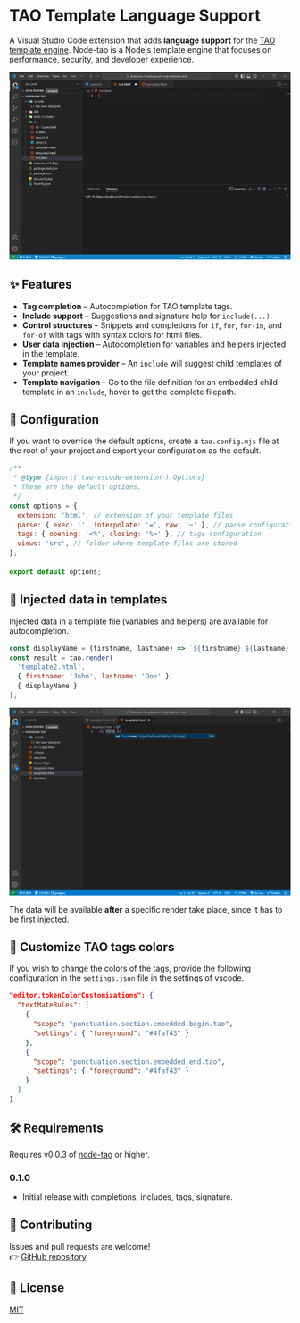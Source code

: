 # TAO Template Language Support

A Visual Studio Code extension that adds **language support** for the [TAO template engine](https://github.com/GreenFlag31/node-tao). Node-tao is a Nodejs template engine that focuses on performance, security, and developer experience.

![Presentation](https://raw.githubusercontent.com/GreenFlag31/tao-vscode-extension/main/assets/presentation.gif)

## ✨ Features

- **Tag completion** – Autocompletion for TAO template tags.
- **Include support** – Suggestions and signature help for `include(...)`.
- **Control structures** – Snippets and completions for `if`, `for`, `for-in`, and `for-of` with tags with syntax colors for html files.
- **User data injection** – Autocompletion for variables and helpers injected in the template.
- **Template names provider** – An `include` will suggest child templates of your project.
- **Template navigation** – Go to the file definition for an embedded child template in an `include`, hover to get the complete filepath.

## 📂 Configuration

If you want to override the default options, create a `tao.config.mjs` file at the root of your project and export your configuration as the default.

```javascript
/**
 * @type {import('tao-vscode-extension').Options}
 * These are the default options.
 */
const options = {
  extension: 'html', // extension of your template files
  parse: { exec: '', interpolate: '=', raw: '~' }, // parse configuration
  tags: { opening: '<%', closing: '%>' }, // tags configuration
  views: 'src', // folder where template files are stored
};

export default options;
```

## 🚀 Injected data in templates

Injected data in a template file (variables and helpers) are available for autocompletion.

```javascript
const displayName = (firstname, lastname) => `${firstname} ${lastname}`;
const result = tao.render(
  'template2.html',
  { firstname: 'John', lastname: 'Doe' },
  { displayName }
);
```

![Variable](https://raw.githubusercontent.com/GreenFlag31/tao-vscode-extension/main/assets/variable.png)

The data will be available **after** a specific render take place, since it has to be first injected.

## 🎨 Customize TAO tags colors

If you wish to change the colors of the tags, provide the following configuration in the `settings.json` file in the settings of vscode.

```json
"editor.tokenColorCustomizations": {
  "textMateRules": [
    {
      "scope": "punctuation.section.embedded.begin.tao",
      "settings": { "foreground": "#4faf43" }
    },
    {
      "scope": "punctuation.section.embedded.end.tao",
      "settings": { "foreground": "#4faf43" }
    }
  ]
}
```

## 🛠️ Requirements

Requires v0.0.3 of [node-tao](https://www.npmjs.com/package/node-tao) or higher.

### 0.1.0

- Initial release with completions, includes, tags, signature.

## 🔧 Contributing

Issues and pull requests are welcome!  
👉 [GitHub repository](https://github.com/your-repo/tao-vscode-extension)

## 📄 License

[MIT](LICENSE)
